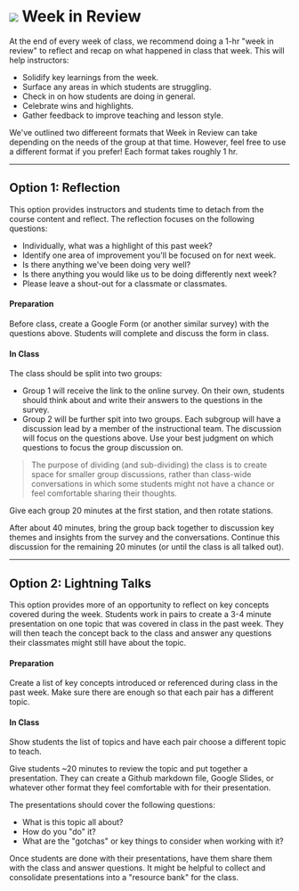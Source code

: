# ![](https://ga-dash.s3.amazonaws.com/production/assets/logo-9f88ae6c9c3871690e33280fcf557f33.png) Week in Review

At the end of every week of class, we recommend doing a 1-hr "week in review" to reflect and recap on what happened in class that week. This will help instructors:
- Solidify key learnings from the week.
- Surface any areas in which students are struggling.
- Check in on how students are doing in general.
- Celebrate wins and highlights.
- Gather feedback to improve teaching and lesson style.

We've outlined two differeent formats that Week in Review can take depending on the needs of the group at that time. However, feel free to use a different format if you prefer! Each format takes roughly 1 hr.

----

## Option 1: Reflection

This option provides instructors and students time to detach from the course content and reflect. The reflection focuses on the following questions:

- Individually, what was a highlight of this past week?
- Identify one area of improvement you'll be focused on for next week.
- Is there anything we've been doing very well?
- Is there anything you would like us to be doing differently next week?
- Please leave a shout-out for a classmate or classmates.

#### Preparation

Before class, create a Google Form (or another similar survey) with the questions above. Students will complete and discuss the form in class.

#### In Class

The class should be split into two groups:
- Group 1 will receive the link to the online survey. On their own, students should think about and write their answers to the questions in the survey.
- Group 2 will be further spit into two groups. Each subgroup will have a discussion lead by a member of the instructional team. The discussion will focus on the questions above. Use your best judgment on which questions to focus the group discussion on.

> The purpose of dividing (and sub-dividing) the class is to create space for smaller group discussions, rather than class-wide conversations in which some students might not have a chance or feel comfortable sharing their thoughts.

Give each group 20 minutes at the first station, and then rotate stations.

After about 40 minutes, bring the group back together to discussion key themes and insights from the survey and the conversations. Continue this discussion for the remaining 20 minutes (or until the class is all talked out).

-----

## Option 2: Lightning Talks

This option provides more of an opportunity to reflect on key concepts covered during the week. Students work in pairs to create a 3-4 minute presentation on one topic that was covered in class in the past week. They will then teach the concept back to the class and answer any questions their classmates might still have about the topic.

#### Preparation

Create a list of key concepts introduced or referenced during class in the past week. Make sure there are enough so that each pair has a different topic.

#### In Class

Show students the list of topics and have each pair choose a different topic to teach. 

Give students ~20 minutes to review the topic and put together a presentation. They can create a Github markdown file, Google Slides, or whatever other format they feel comfortable with for their presentation.

The presentations should cover the following questions:
- What is this topic all about?
- How do you "do" it? 
- What are the "gotchas" or key things to consider when working with it?

Once students are done with their presentations, have them share them with the class and answer questions. It might be helpful to collect and consolidate presentations into a "resource bank" for the class.